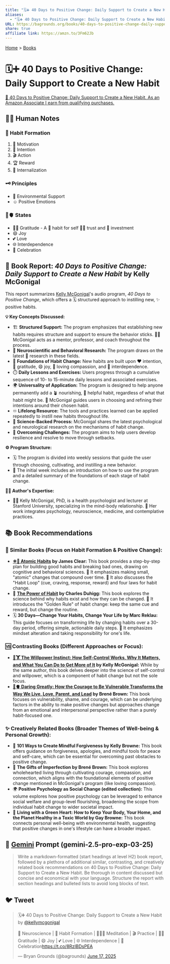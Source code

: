 ```yaml
---
title: "🗓️➕ 40 Days to Positive Change: Daily Support to Create a New Habit"
aliases:
  - "🗓️➕ 40 Days to Positive Change: Daily Support to Create a New Habit"
URL: https://bagrounds.org/books/40-days-to-positive-change-daily-support-to-create-a-new-habit
share: true
affiliate link: https://amzn.to/3Fm62Jb
---
```

[Home](../index.md) > [Books](./index.md)  
# 🗓️➕ 40 Days to Positive Change: Daily Support to Create a New Habit  
[🛒 40 Days to Positive Change: Daily Support to Create a New Habit. As an Amazon Associate I earn from qualifying purchases.](https://amzn.to/3Fm62Jb)  
  
## 📝🐒 Human Notes  
### 🔁 Habit Formation  
1.  🚀 Motivation  
2.  🎯 Intention  
3.  🎬 Action  
4.  🏆 Reward  
5.  🧠 Internalization  
  
### 🗝️ Principles  
- 🏡 Environmental Support  
- ☺️ Positive Emotions  
  
### 🧠🫀 States  
- 🙏🏼 Gratitude - A 🔁 habit for self 🤝🏼 trust and 🌱 investment  
- 😄 Joy  
- 💕 Love  
- 🌐 Interdependence  
- 🎉 Celebration  
  
## 📖 Book Report: *40 Days to Positive Change: Daily Support to Create a New Habit* by Kelly McGonigal  
  
This report summarizes [Kelly McGonigal](../people/kelly-mcgonigal.md)'s audio program, *40 Days to Positive Change*, which offers a 🗓️ structured approach to instilling new, ✨ positive habits.  
  
**💡 Key Concepts Discussed:**  
  
* 🏗️ **Structured Support:** The program emphasizes that establishing new habits requires structure and support to ensure the behavior sticks. 👩‍🏫 McGonigal acts as a mentor, professor, and coach throughout the process.  
* 🧠 **Neuroscientific and Behavioral Research:** The program draws on the latest 🔬 research in these fields.  
* 🌱 **Foundations of Habit Change:** New habits are built upon ❤️ intention, 🙏 gratitude, 😄 joy, 💖 loving compassion, and 🤝 interdependence.  
* ⏱️ **Daily Lessons and Exercises:** Users progress through a cumulative sequence of 10- to 15-minute daily lessons and associated exercises.  
* 🌍 **Universality of Application:** The program is designed to help anyone permanently add a 🪴 nourishing, 💯 helpful habit, regardless of what that habit might be. 🧭 McGonigal guides users in choosing and refining their intentions around their chosen habit.  
* ♾️ **Lifelong Resource:** The tools and practices learned can be applied repeatedly to instill new habits throughout life.  
* 🔬 **Science-Backed Process:** McGonigal shares the latest psychological and neurological research on the mechanisms of habit change.  
* 💪 **Overcoming Challenges:** The program aims to help users develop resilience and resolve to move through setbacks.  
  
**⚙️ Program Structure:**  
  
* 🗓️ The program is divided into weekly sessions that guide the user through choosing, cultivating, and instilling a new behavior.  
* 🚀 The initial week includes an introduction on how to use the program and a detailed summary of the foundations of each stage of habit change.  
  
**👩‍⚕️ Author's Expertise:**  
  
* 👩‍🏫 Kelly McGonigal, PhD, is a health psychologist and lecturer at Stanford University, specializing in the mind-body relationship. 🧠 Her work integrates psychology, neuroscience, medicine, and contemplative practices.  
  
## 📚 Book Recommendations  
  
### 👯 Similar Books (Focus on Habit Formation & Positive Change):  
  
* **[⚛️🔄 Atomic Habits](./atomic-habits.md) by James Clear:** This book provides a step-by-step plan for building good habits and breaking bad ones, drawing on cognitive and behavioral sciences. 🤏 It emphasizes making small, "atomic" changes that compound over time. 🔁 It also discusses the "Habit Loop" (cue, craving, response, reward) and four laws for habit change.  
* 💪 **[The Power of Habit](./the-power-of-habit.md) by Charles Duhigg:** This book explores the science behind why habits exist and how they can be changed. 🔑 It introduces the "Golden Rule" of habit change: keep the same cue and reward, but change the routine.  
* 🗓️ **30 Days—Change Your Habits, Change Your Life by Marc Reklau:** This guide focuses on transforming life by changing habits over a 30-day period, offering simple, actionable daily steps. 🧠 It emphasizes mindset alteration and taking responsibility for one's life.  
  
### 🆚 Contrasting Books (Different Approaches or Focus):  
  
* **[🧘🏋️ The Willpower Instinct: How Self-Control Works, Why It Matters, and What You Can Do to Get More of It](./the-willpower-instinct.md) by Kelly McGonigal:** While by the same author, this book delves deeper into the science of self-control and willpower, which is a component of habit change but not the sole focus.  
* **[🦁🫀 Daring Greatly: How the Courage to Be Vulnerable Transforms the Way We Live, Love, Parent, and Lead](./daring-greatly-how-the-courage-to-be-vulnerable-transforms-the-way-we-live-love-parent-and-lead.md) by Brené Brown:** This book focuses on vulnerability, shame, and courage, which can be underlying factors in the ability to make positive changes but approaches change from an emotional and interpersonal perspective rather than a purely habit-focused one.  
  
### ✨ Creatively Related Books (Broader Themes of Well-being & Personal Growth):  
  
* 💖 **101 Ways to Create Mindful Forgiveness by Kelly Browne:** This book offers guidance on forgiveness, apologies, and mindful tools for peace and self-care, which can be essential for overcoming past obstacles to positive change.  
* 🥰 **The Gifts of Imperfection by Brené Brown:** This book explores wholehearted living through cultivating courage, compassion, and connection, which aligns with the foundational elements of positive change mentioned in McGonigal's program (like loving compassion).  
* 🌍 **Positive Psychology as Social Change (edited collection):** This volume explores how positive psychology can be leveraged to enhance social welfare and group-level flourishing, broadening the scope from individual habit change to wider societal impact.  
* 🌿 **Living with a Green Heart: How to Keep Your Body, Your Home, and the Planet Healthy in a Toxic World by Gay Browne:** This book connects personal well-being with environmental health, suggesting that positive changes in one's lifestyle can have a broader impact.  
  
## 💬 [Gemini](../software/gemini.md) Prompt (gemini-2.5-pro-exp-03-25)  
> Write a markdown-formatted (start headings at level H2) book report, followed by a plethora of additional similar, contrasting, and creatively related book recommendations on 40 Days to Positive Change: Daily Support to Create a New Habit. Be thorough in content discussed but concise and economical with your language. Structure the report with section headings and bulleted lists to avoid long blocks of text.  
  
## 🐦 Tweet  
<blockquote class="twitter-tweet" data-theme="dark"><p lang="en" dir="ltr">🗓️➕ 40 Days to Positive Change: Daily Support to Create a New Habit by <a href="https://twitter.com/kellymcgonigal?ref_src=twsrc%5Etfw">@kellymcgonigal</a><br><br>🧠 Neuroscience | 🔁 Habit Formation | 🧘🏼‍♀️ Meditation | 🎬 Practice | 🙏🏼 Gratitude | 😄 Joy | 💕 Love | 🌐 Interdependence | 🎉 Celebration<a href="https://t.co/8RzIBDsPEA">https://t.co/8RzIBDsPEA</a></p>&mdash; Bryan Grounds (@bagrounds) <a href="https://twitter.com/bagrounds/status/1935119552704299059?ref_src=twsrc%5Etfw">June 17, 2025</a></blockquote> <script async src="https://platform.twitter.com/widgets.js" charset="utf-8"></script>
